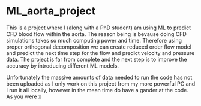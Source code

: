# ML_aorta_project
This is a project where I (along with a PhD student) am using ML to predict CFD blood flow within the aorta. The reason being is bevause doing CFD simulations takes so much computing power and time. Therefore using proper orthogonal decomposition we can create reduced order flow model and predict the next time step for the flow and predict velocity and pressure data.
The project is far from complete and the next step is to improve the accuracy by introducing different ML models.

Unfortunately the massive amounts of data needed to run the code has not been uploaded as I only work on this project from my more powerful PC and I run it all locally, however in the mean time do have a gander at the code. As you were x
